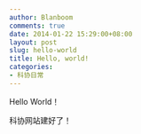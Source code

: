 ```yaml
---
author: Blanboom
comments: true
date: 2014-01-22 15:29:00+08:00
layout: post
slug: hello-world
title: Hello, world!
categories:
- 科协日常
---
```


Hello World！

科协网站建好了！



